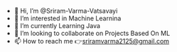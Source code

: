 - 👋 Hi, I’m @Sriram-Varma-Vatsavayi
- 👀 I’m interested in Machine Learnina
- 🌱 I’m currently Learning Java
- 💞️ I’m looking to collaborate on Projects Based On ML
- 📫 How to reach me 👉sriramvarma2125@gmail.com

<!---
Sriram-Varma-Vatsavayi/Sriram-Varma-Vatsavayi is a ✨ special ✨ repository because its `README.md` (this file) appears on your GitHub profile.
You can click the Preview link to take a look at your changes.
--->
